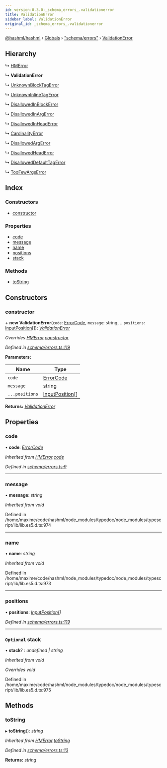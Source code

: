 ```yaml
---
id: version-0.3.0-_schema_errors_.validationerror
title: ValidationError
sidebar_label: ValidationError
original_id: _schema_errors_.validationerror
---
```


[@hashml/hashml](../index.md) › [Globals](../globals.md) › ["schema/errors"](../modules/_schema_errors_.md) › [ValidationError](_schema_errors_.validationerror.md)

## Hierarchy

  ↳ [HMError](_schema_errors_.hmerror.md)

  ↳ **ValidationError**

  ↳ [UnknownBlockTagError](_schema_errors_.unknownblocktagerror.md)

  ↳ [UnknownInlineTagError](_schema_errors_.unknowninlinetagerror.md)

  ↳ [DisallowedInBlockError](_schema_errors_.disallowedinblockerror.md)

  ↳ [DisallowedInArgError](_schema_errors_.disallowedinargerror.md)

  ↳ [DisallowedInHeadError](_schema_errors_.disallowedinheaderror.md)

  ↳ [CardinalityError](_schema_errors_.cardinalityerror.md)

  ↳ [DisallowedArgError](_schema_errors_.disallowedargerror.md)

  ↳ [DisallowedHeadError](_schema_errors_.disallowedheaderror.md)

  ↳ [DisallowedDefaultTagError](_schema_errors_.disalloweddefaulttagerror.md)

  ↳ [TooFewArgsError](_schema_errors_.toofewargserror.md)

## Index

### Constructors

* [constructor](_schema_errors_.validationerror.md#constructor)

### Properties

* [code](_schema_errors_.validationerror.md#code)
* [message](_schema_errors_.validationerror.md#message)
* [name](_schema_errors_.validationerror.md#name)
* [positions](_schema_errors_.validationerror.md#positions)
* [stack](_schema_errors_.validationerror.md#optional-stack)

### Methods

* [toString](_schema_errors_.validationerror.md#tostring)

## Constructors

###  constructor

\+ **new ValidationError**(`code`: [ErrorCode](../enums/_schema_errors_.errorcode.md), `message`: string, ...`positions`: [InputPosition](../interfaces/_parser_inputposition_.inputposition.md)[]): *[ValidationError](_schema_errors_.validationerror.md)*

*Overrides [HMError](_schema_errors_.hmerror.md).[constructor](_schema_errors_.hmerror.md#constructor)*

*Defined in [schema/errors.ts:119](https://github.com/hashml/hashml/blob/6983021/src/schema/errors.ts#L119)*

**Parameters:**

Name | Type |
------ | ------ |
`code` | [ErrorCode](../enums/_schema_errors_.errorcode.md) |
`message` | string |
`...positions` | [InputPosition](../interfaces/_parser_inputposition_.inputposition.md)[] |

**Returns:** *[ValidationError](_schema_errors_.validationerror.md)*

## Properties

###  code

• **code**: *[ErrorCode](../enums/_schema_errors_.errorcode.md)*

*Inherited from [HMError](_schema_errors_.hmerror.md).[code](_schema_errors_.hmerror.md#code)*

*Defined in [schema/errors.ts:9](https://github.com/hashml/hashml/blob/6983021/src/schema/errors.ts#L9)*

___

###  message

• **message**: *string*

*Inherited from void*

Defined in /home/maxime/code/hashml/node_modules/typedoc/node_modules/typescript/lib/lib.es5.d.ts:974

___

###  name

• **name**: *string*

*Inherited from void*

Defined in /home/maxime/code/hashml/node_modules/typedoc/node_modules/typescript/lib/lib.es5.d.ts:973

___

###  positions

• **positions**: *[InputPosition](../interfaces/_parser_inputposition_.inputposition.md)[]*

*Defined in [schema/errors.ts:119](https://github.com/hashml/hashml/blob/6983021/src/schema/errors.ts#L119)*

___

### `Optional` stack

• **stack**? : *undefined | string*

*Inherited from void*

*Overrides void*

Defined in /home/maxime/code/hashml/node_modules/typedoc/node_modules/typescript/lib/lib.es5.d.ts:975

## Methods

###  toString

▸ **toString**(): *string*

*Inherited from [HMError](_schema_errors_.hmerror.md).[toString](_schema_errors_.hmerror.md#tostring)*

*Defined in [schema/errors.ts:13](https://github.com/hashml/hashml/blob/6983021/src/schema/errors.ts#L13)*

**Returns:** *string*
